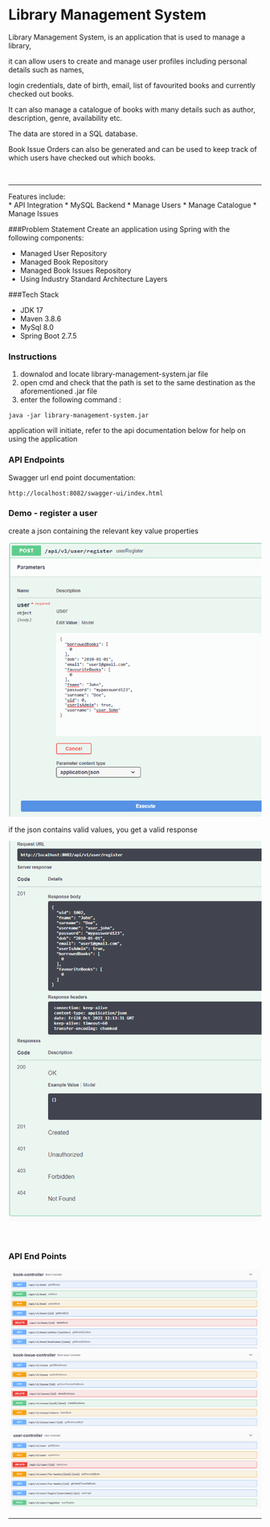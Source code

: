 # Library Management System
<p>Library Management System, is an application that is used to manage a library, </p>
<p>it can allow users to create and manage user profiles including personal details such as names, </p>
<p>login credentials, date of birth, email, list of favourited books and currently checked out books. </p>
<p>It can also manage a catalogue of books with many details such as author, description, genre, availability etc. </p> 
<p>The data are stored in a SQL database.</p>
<p>Book Issue Orders can also be generated and can be used to keep track of which users have checked out which books.
</p>
<br>
<hr>
Features include:<br>
* API Integration
* MySQL Backend
* Manage Users
* Manage Catalogue
* Manage Issues


###Problem Statement
Create an application using Spring with the following components:
- Managed User Repository
- Managed Book Repository
- Managed Book Issues Repository
- Using Industry Standard Architecture Layers

###Tech Stack

- JDK 17
- Maven 3.8.6
- MySql 8.0
- Spring Boot 2.7.5

### Instructions

1. downalod and locate library-management-system.jar file
2. open cmd and check that the path is set to the same destination as the aforementioned .jar file
3. enter the following command :

```
java -jar library-management-system.jar
```
application will initiate, refer to the api documentation below for help on using the application


### API Endpoints
Swagger url end point documentation: 

```
http://localhost:8082/swagger-ui/index.html 
```

### Demo - register a user
<p>create a json containing the relevant key value properties</p>

<img src="./images/swagger_register-user.PNG" />

<p>if the json contains valid values, you get a valid response </p>
<img src="./images/swagger_register-user-resp.PNG"/>

<br>
<br>
<br>

### API End Points

<img src="./images/swagger_controllers.PNG">
<img src="./images/swagger_controllers_bi.PNG" >
<img src="./images/swagger_controllers_u.PNG"> 

<hr>

